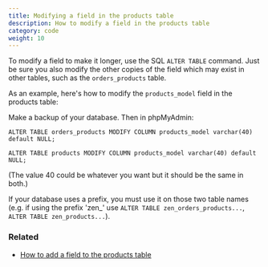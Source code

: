 ```yaml
---
title: Modifying a field in the products table 
description: How to modify a field in the products table 
category: code
weight: 10
---
```


To modify a field to make it longer, use the SQL `ALTER TABLE` command.  Just be sure you also modify the other copies of the field which may exist in other tables, such as the `orders_products` table.   

As an example, here's how to modify the `products_model` field in the products table: 

Make a backup of your database. Then in phpMyAdmin:

```
ALTER TABLE orders_products MODIFY COLUMN products_model varchar(40) default NULL;

ALTER TABLE products MODIFY COLUMN products_model varchar(40) default NULL;
```

(The value 40 could be whatever you want but it should be the same in both.)

If your database uses a prefix, you must use it on those two table names (e.g. if using the prefix 'zen_' use `ALTER TABLE zen_orders_products...`, `ALTER TABLE zen_products...`).


### Related 
- [How to add a field to the products table](/dev/code/add_field_products)

